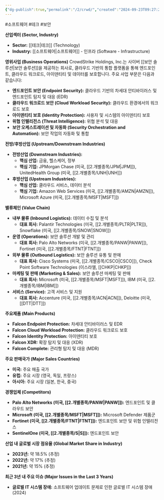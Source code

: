 ```yaml
---
{"dg-publish":true,"permalink":"/2/crwd/","created":"2024-09-23T09:27:21.639+09:00","updated":"2025-06-03T20:05:58.509+09:00"}
---
```


#소프트웨어 #테크 #보안 


**산업섹터 (Sector, Industry)**

- **Sector:** [[테크\|테크]] (Technology)
- **Industry:** [[소프트웨어\|소프트웨어]] - 인프라 (Software - Infrastructure)

**영위사업 (Business Operations)** CrowdStrike Holdings, Inc.는 사이버 [[보안 솔루션\|보안 솔루션]]을 제공하는 회사로, 클라우드 기반의 통합 플랫폼을 통해 엔드포인트, 클라우드 워크로드, 아이덴티티 및 데이터를 보호합니다. 주요 사업 부문은 다음과 같습니다:

- **엔드포인트 보안 (Endpoint Security):** 클라우드 기반의 차세대 안티바이러스 및 엔드포인트 탐지 및 대응 (EDR)
- **클라우드 워크로드 보안 (Cloud Workload Security):** 클라우드 환경에서의 워크로드 보호
- **아이덴티티 보호 (Identity Protection):** 사용자 및 시스템의 아이덴티티 보호
- **위협 인텔리전스 (Threat Intelligence):** 위협 분석 및 대응
- **보안 오케스트레이션 및 자동화 (Security Orchestration and Automation):** 보안 작업의 자동화 및 통합

**전방/후방산업 (Upstream/Downstream Industries)**

- **전방산업 (Downstream Industries):**
    - **핵심 산업:** 금융, 헬스케어, 정부
    - **핵심 기업:** JPMorgan Chase (미국, [[2.개별종목/JPM\|JPM]]), UnitedHealth Group (미국, [[2.개별종목/UNH\|UNH]])
- **후방산업 (Upstream Industries):**
    - **핵심 산업:** 클라우드 서비스, 데이터 분석
    - **핵심 기업:** Amazon Web Services (미국, [[2.개별종목/AMZN\|AMZN]]), Microsoft Azure (미국, [[2.개별종목/MSFT\|MSFT]])

**밸류체인 (Value Chain)**

- **내부 물류 (Inbound Logistics):** 데이터 수집 및 분석
    - **대표 회사:** Palantir Technologies (미국, [[2.개별종목/PLTR\|PLTR]]), Snowflake (미국, [[2.개별종목/SNOW\|SNOW]])
- **운영 (Operations):** 보안 솔루션 개발 및 관리
    - **대표 회사:** Palo Alto Networks (미국, [[2.개별종목/PANW\|PANW]]), Fortinet (미국, [[2.개별종목/FTNT\|FTNT]])
- **외부 물류 (Outbound Logistics):** 보안 솔루션 유통 및 판매
    - **대표 회사:** Cisco Systems (미국, [[2.개별종목/CSCO\|CSCO]]), Check Point Software Technologies (이스라엘, [[CHKP\|CHKP]])
- **마케팅 및 판매 (Marketing & Sales):** 보안 솔루션 마케팅 및 판매
    - **대표 회사:** Microsoft (미국, [[2.개별종목/MSFT\|MSFT]]), IBM (미국, [[2.개별종목/IBM\|IBM]])
- **서비스 (Service):** 고객 서비스 및 지원
    - **대표 회사:** Accenture (미국, [[2.개별종목/ACN\|ACN]]), Deloitte (미국, [[DTT\|DTT]])

**주요제품 (Main Products)**

- **Falcon Endpoint Protection:** 차세대 안티바이러스 및 EDR
- **Falcon Cloud Workload Protection:** 클라우드 워크로드 보호
- **Falcon Identity Protection:** 아이덴티티 보호
- **Falcon XDR:** 확장 탐지 및 대응 (XDR)
- **Falcon Complete:** 관리형 탐지 및 대응 (MDR)

**주요 판매국가 (Major Sales Countries)**

- **미국:** 주요 매출 국가
- **유럽:** 주요 시장 (영국, 독일, 프랑스)
- **아시아:** 주요 시장 (일본, 한국, 중국)

**경쟁업체 (Competitors)**

- **Palo Alto Networks (미국, [[2.개별종목/PANW\|PANW]]):** 엔드포인트 및 클라우드 보안
- **Microsoft (미국, [[2.개별종목/MSFT\|MSFT]]):** Microsoft Defender 제품군
- **Fortinet (미국, [[2.개별종목/FTNT\|FTNT]]):** 엔드포인트 보안 및 위협 인텔리전스
- **SentinelOne (미국, [[2.개별종목/S\|S]]):** 엔드포인트 보안

**산업 내 글로벌 시장 점유율 (Global Market Share in Industry)**

- **2023년:** 약 18.5% (추정)
- **2022년:** 약 17% (추정)
- **2021년:** 약 15% (추정)

**최근 3년 내 주요 이슈 (Major Issues in the Last 3 Years)**

- **글로벌 IT 시스템 장애:** 소프트웨어 업데이트 문제로 인한 글로벌 IT 시스템 장애 (2024)